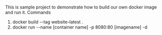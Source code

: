 This is sample project to demonstrate how to build our own docker image and run it.
 Commands 
 
 1. docker build --tag website-latest .
 2. docker run --name [container name] -p 8080:80 [imagename] -d
